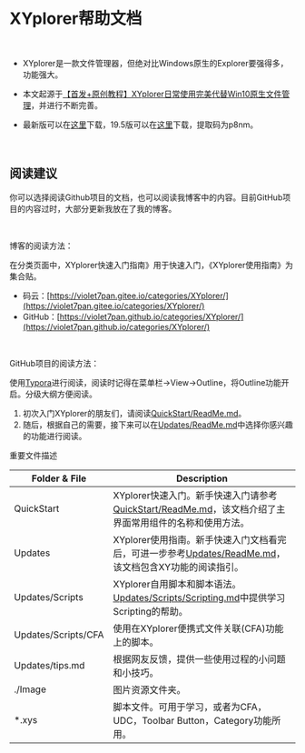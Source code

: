 # XYplorer帮助文档

</br>

* XYplorer是一款文件管理器，但绝对比Windows原生的Explorer要强得多，功能强大。

* 本文起源于[【首发+原创教程】XYplorer日常使用完美代替Win10原生文件管理](https://www.52pojie.cn/thread-843769-1-1.html)，并进行不断完善。
* 最新版可以在[这里](https://www.ghpym.com/xyplorer-2.html)下载，19.5版可以在[这里](https://pan.baidu.com/s/1UZUU2HmHh58wEKzLHjRsoA)下载，提取码为p8nm。

</br>

## 阅读建议

你可以选择阅读Github项目的文档，也可以阅读我博客中的内容。目前GitHub项目的内容过时，大部分更新我放在了我的博客。

</br>

博客的阅读方法：

在分类页面中，XYplorer快速入门指南》用于快速入门，《XYplorer使用指南》为集合贴。

* 码云：[https://violet7pan.gitee.io/categories/XYplorer/](https://violet7pan.gitee.io/categories/XYplorer/)
* GitHub：[https://violet7pan.github.io/categories/XYplorer/](https://violet7pan.github.io/categories/XYplorer/)

</br>

GitHub项目的阅读方法：

使用[Typora](https://typora.io/)进行阅读，阅读时记得在菜单栏->View->Outline，将Outline功能开启。分级大纲方便阅读。

1. 初次入门XYplorer的朋友们，请阅读[QuickStart/ReadMe.md](./QuickStart/ReadMe.md)。
2. 随后，根据自己的需要，接下来可以在[Updates/ReadMe.md](./Updates/ReadMe.md)中选择你感兴趣的功能进行阅读。

重要文件描述

| Folder & File       | Description                                                  |
| ------------------- | ------------------------------------------------------------ |
| QuickStart          | XYplorer快速入门。新手快速入门请参考[QuickStart/ReadMe.md](./QuickStart/ReadMe.md)，该文档介绍了主界面常用组件的名称和使用方法。 |
| Updates             | XYplorer使用指南。新手快速入门文档看完后，可进一步参考[Updates/ReadMe.md](./Updates/ReadMe.md)，该文档包含XY功能的阅读指引。 |
| Updates/Scripts     | XYplorer自用脚本和脚本语法。[Updates/Scripts/Scripting.md](./Updates/Scripts.Scripting.md)中提供学习Scripting的帮助。 |
| Updates/Scripts/CFA | 使用在XYplorer便携式文件关联(CFA)功能上的脚本。              |
| Updates/tips.md     | 根据网友反馈，提供一些使用过程的小问题和小技巧。             |
| ./Image             | 图片资源文件夹。                                             |
| *.xys               | 脚本文件。可用于学习，或者为CFA，UDC，Toolbar Button，Category功能所用。 |

